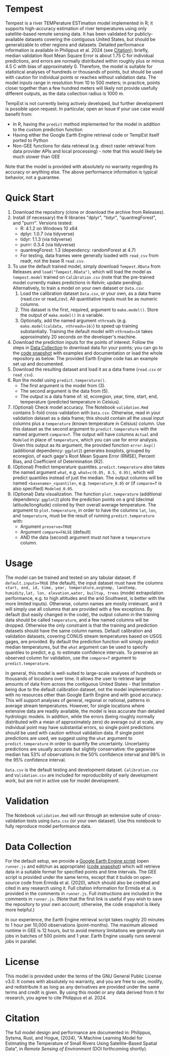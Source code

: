 # Tempest

Tempest is a river TEMPerature ESTimation model implemented in R; it supports high-accuracy estimation of river temperatures using only satellite-based remote sensing data.  It has been validated for publicly-available datasets covering the contiguous United States, but should be generalizable to other regions and datasets.  Detailed performance information is available in Philippus et al. 2024 (see [Citation](#Citation)); briefly, median validation Root Mean Square Error is about 1.75 C for individual predictions, and errors are normally distributed within roughly plus or minus 4.5 C with bias of approximately 0.  Therefore, the model is suitable for statistical analyses of hundreds or thousands of points, but should be used with caution for individual points or reaches without validation data.  The model inputs range in resolution from 10 to 500 meters; in practice, points closer together than a few hundred meters will likely not provide usefully different outputs, as the data collection radius is 1000 m.

TempEst is not currently being actively developed, but further development is possible upon request.  In particular, open an Issue if your use case would benefit from:

- In R, having the `predict` method implemented for the model in addition to the custom prediction function
- Having either the Google Earth Engine retrieval code or TempEst itself ported to Python
- Non-GEE functions for data retrieval (e.g. direct raster retrieval from data provider APIs and local processing) - note that this would likely be much slower than GEE

Note that the model is provided with absolutely no warranty regarding its accuracy or anything else.  The above performance information is typical behavior, not a guarantee.

# Quick Start

1. Download the repository (clone or download the archive from Releases).
2. Install (if necessary) the R libraries "dplyr", "tidyr", "quantregForest", and "purrr".  Versions tested:
   * R: 4.1.2 on Windows 10 x64
   * dplyr: 1.0.7 (via tidyverse)
   * tidyr: 1.1.3 (via tidyverse)
   * purrr: 0.3.4 (via tidyverse)
   * quantregForest: 1.3 (dependency: randomForest at 4.7)
   * For testing, data frames were generally loaded with `read_csv` from readr, not the base R `read.csv`.
3. To use the default trained model, simply download `Tempest.RData` from Releases and `load("Tempest.RData")`, which will load the model as `tempest.model` trained on `Calibration.csv` (note that the pre-trained model currently makes predictions in Kelvin; update pending).  Alternatively, to train a model on your own dataset or `Data.csv`:
   1. Load the calibration dataset `Data.csv`, or your own, as a data frame (read.csv or read_csv).  All quantitative inputs must be as numeric columns.
   2. This dataset is the first, required, argument to `make.model()`.  Store the output of `make.model()` in a variable.
   3. Optionally, add the named argument `nthreads` (e.g. `make.model(caldata, nthreads=16)`) to speed up training substantially.  Training the default model with `nthreads=16` takes approximately 20 seconds on the developer's machine.
4. Download the prediction inputs for the points of interest.  Follow the steps in [Data Collection](#Data-Collection) to download data for your points; you can go to the [code snapshot](https://code.earthengine.google.com/d0de7accd1e10300b8e38bf5295de610) with examples and documentation or load the whole repository as below.  The provided Earth Engine code has an example set up and documented.
5. Download the resulting dataset and load it as a data frame (`read.csv` or `read_csv`).
6. Run the model using `predict.temperature()`.
   * The first argument is the model from (3).
   * The second argument is the data from (5).
   * The output is a data frame of: id, ecoregion, year, time, start, end, temperature (predicted temperature in Celsius).
7. (Optional) Check model accuracy.  The Notebook `validation.Rmd` contains 5-fold cross-validation with `Data.csv`.  Otherwise, read in your validation dataset as a data frame; this should contain all the usual input columns plus a `temperature` (known temperature in Celsius) column.  Use this dataset as the second argument to `predict.temperature` with the named argument `compare=T`. The output will have columns `Actual` and `Modeled` in place of `temperature`, which you can use for error analysis.  Given this output as its argument, the provided function `error.bxp()` (additional dependency: `ggplot2`) generates boxplots, grouped by ecoregion, of each gage's Root Mean Square Error (RMSE), Percent Bias, and Coefficient of Determination (R2).
8. (Optional) Predict temperature quantiles.  `predict.temperature` also takes the named argument `what`, e.g. `what=c(0.05, 0.5, 0.95)`, which will predict quantiles instead of just the median.  The output columns will be named `<basename>_<quantile>`, e.g. `temperature_0.05` or (if `compare=T` is also specified) `Modeled_0.05`.
9. (Optional) Data visualization.  The function `plot.temperature` (additional dependency: `ggplot2`) plots the prediction points on a grid (decimal latitude/longitude) colored by their overall average temperature.  The argument to `plot.temperature`, in order to have the columns `lat`, `lon`, and `temperature`, must be the result of running `predict.temperature` with:
   * Argument `preserve=TRUE`
   * Argument `compare=FALSE` (default)
   * AND the data (second) argument must not have a `temperature` column.

# Usage

The model can be trained and tested on any tabular dataset.  If `default.inputs=TRUE` (the default), the input dataset must have the columns `start, end, id, time, year, temperature,avgtemp, landtemp, humidity,lat, lon, elevation,water, builtup, trees` (model extrapolation performance, e.g. to high altitudes and the arid Southwest, is better with the more limited inputs).  Otherwise, column names are mostly irrelevant, and it will simply use all columns that are provided with a few exceptions.  By default (but easily changed in the code), the output column in the training data should be called `temperature`, and a few named columns will be dropped.  Otherwise the only constraint is that the training and prediction datasets should have the same column names.  Default calibration and validation datasets, covering CONUS stream temperatures based on USGS gages, are provided.  By default the prediction function will simply predict median temperatures, but the `what` argument can be used to specify quantiles to predict, e.g. to estimate confidence intervals.  To preserve an observed column for validation, use the `compare=T` argument to `predict.temperature`.

In general, this model is well-suited to large-scale analyses of hundreds or thousands of locations over time.  It allows the user to retrieve large amounts of data from across the contiguous United States - that limitation being due to the default calibration dataset, not the model implementation - with no resources other than Google Earth Engine and with good accuracy.  This will support analyses of general, regional or national, patterns in average stream temperatures.  However, for single locations where extensive data are readily available, the model is less accurate than detailed hydrologic models.  In addition, while the errors (being roughly normally distributed with a mean of approximately zero) do average out at scale, any individual point may have substantial errors, so single point predictions should be used with caution without validation data.  If single point predictions are used, we suggest using the `what` argument to `predict.temperature` in order to quantify the uncertainty.  Uncertainty predictions are usually accurate but slightly conservative: the gagewise median has 53% of observations in the 50% confidence interval and 98% in the 95% confidence interval.

`Data.csv` is the default testing and development dataset.  `Calibration.csv` and `Validation.csv` are included for reproducibility of early development work, but are not in active use for model development.

# Validation

The Notebook `validation.Rmd` will run through an extensive suite of cross-validation tests using `Data.csv` (or your own dataset).  Use this notebook to fully reproduce model performance data.

# Data Collection

For the default setup, we provide a [Google Earth Engine script](https://code.earthengine.google.com/?accept_repo=users/dphilippus_mines/RST) (open `runner.js` and edit/run as appropriate) ([code snapshot](https://code.earthengine.google.com/d0de7accd1e10300b8e38bf5295de610)) which will retrieve data in a suitable format for specified points and time intervals.  The GEE script is provided under the same terms, except that it builds on open-source code from Ermida et al. (2020), which should also be credited and cited in any research using it.  Full citation information for Ermida et al. is provided in the comments in `runner.js`.  Full instructions are included in the comments in `runner.js`.  (Note that the first link is useful if you wish to save the repository to your own account; otherwise, the code snapshot is likely more helpful.)

In our experience, the Earth Engine retrieval script takes roughly 20 minutes to 1 hour per 10,000 observations (point-months).  The maximum allowed runtime in GEE is 12 hours, but to avoid memory limitations we generally run jobs in batches of 500 points and 1 year.  Earth Engine usually runs several jobs in parallel.

# License

This model is provided under the terms of the GNU General Public License v3.0.  It comes with absolutely no warranty, and you are free to use, modify, and redistribute it as long as any derivatives are provided under the same terms and credit is given.  By using this model or any data derived from it for research, you agree to cite Philippus et al. 2024.

# Citation

The full model design and performance are documented in: Philippus, Sytsma, Rust, and Hogue, (2024), "A Machine Learning Model for Estimating the Temperature of Small Rivers Using Satellite-Based Spatial Data", in *Remote Sensing of Environment* (DOI forthcoming shortly).
